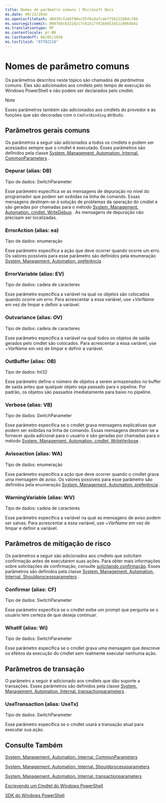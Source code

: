 ```yaml
---
title: Nomes de parâmetro comuns | Microsoft Docs
ms.date: 09/13/2016
ms.openlocfilehash: d0939cfa5bf90ec55f0c0afcdeff56223d9dc78d
ms.sourcegitcommit: 0907b8c6322d2c7c61b17f8168d53452c8964b41
ms.translationtype: MT
ms.contentlocale: pt-BR
ms.lasthandoff: 08/05/2020
ms.locfileid: "87782218"
---
```

# <a name="common-parameter-names"></a>Nomes de parâmetro comuns

Os parâmetros descritos neste tópico são chamados de *parâmetros comuns*. Eles são adicionados aos cmdlets pelo tempo de execução do Windows PowerShell e não podem ser declarados pelo cmdlet.

> [!NOTE]
> Esses parâmetros também são adicionados aos cmdlets do provedor e às funções que são decoradas com o `CmdletBinding` atributo.

## <a name="general-common-parameters"></a>Parâmetros gerais comuns

Os parâmetros a seguir são adicionados a todos os cmdlets e podem ser acessados sempre que o cmdlet é executado. Esses parâmetros são definidos pela classe [System. Management. Automation. Internal. CommonParameters](/dotnet/api/System.Management.Automation.Internal.CommonParameters) .

### <a name="debug-alias-db"></a>Depurar (alias: DB)

Tipo de dados: SwitchParameter

Esse parâmetro especifica se as mensagens de depuração no nível do programador que podem ser exibidas na linha de comando. Essas mensagens destinam-se à solução de problemas da operação do cmdlet e são geradas por chamadas para o método [System. Management. Automation. cmdlet. WriteDebug](/dotnet/api/System.Management.Automation.Cmdlet.WriteDebug) . As mensagens de depuração não precisam ser localizadas.

### <a name="erroraction-alias-ea"></a>ErrorAction (alias: ea)

Tipo de dados: enumeração

Esse parâmetro especifica a ação que deve ocorrer quando ocorre um erro. Os valores possíveis para esse parâmetro são definidos pela enumeração [System. Management. Automation. preferência](/dotnet/api/System.Management.Automation.ActionPreference) .

### <a name="errorvariable-alias-ev"></a>ErrorVariable (alias: EV)

Tipo de dados: cadeia de caracteres

Esse parâmetro especifica a variável na qual os objetos são colocados quando ocorre um erro. Para acrescentar a essa variável, use +*VarName* em vez de limpar e definir a variável.

### <a name="outvariable-alias-ov"></a>Outvariance (alias: OV)

Tipo de dados: cadeia de caracteres

Esse parâmetro especifica a variável na qual todos os objetos de saída gerados pelo cmdlet são colocados. Para acrescentar a essa variável, use +*VarName* em vez de limpar e definir a variável.

### <a name="outbuffer-alias-ob"></a>OutBuffer (alias: OB)

Tipo de dados: Int32

Esse parâmetro define o número de objetos a serem armazenados no buffer de saída antes que qualquer objeto seja passado para o pipeline. Por padrão, os objetos são passados imediatamente para baixo no pipeline.

### <a name="verbose-alias-vb"></a>Verbose (alias: VB)

Tipo de dados: SwitchParameter

Esse parâmetro especifica se o cmdlet grava mensagens explicativas que podem ser exibidas na linha de comando. Essas mensagens destinam-se a fornecer ajuda adicional para o usuário e são geradas por chamadas para o método [System. Management. Automation. cmdlet. WriteVerbose](/dotnet/api/System.Management.Automation.Cmdlet.WriteVerbose) .

### <a name="warningaction-alias-wa"></a>Avisoaction (alias: WA)

Tipo de dados: enumeração

Esse parâmetro especifica a ação que deve ocorrer quando o cmdlet grava uma mensagem de aviso. Os valores possíveis para esse parâmetro são definidos pela enumeração [System. Management. Automation. preferência](/dotnet/api/System.Management.Automation.ActionPreference) .

### <a name="warningvariable-alias-wv"></a>WarningVariable (alias: WV)

Tipo de dados: cadeia de caracteres

Esse parâmetro especifica a variável na qual as mensagens de aviso podem ser salvas. Para acrescentar a essa variável, use +*VarName* em vez de limpar e definir a variável.

## <a name="risk-mitigation-parameters"></a>Parâmetros de mitigação de risco

Os parâmetros a seguir são adicionados aos cmdlets que solicitam confirmação antes de executarem suas ações. Para obter mais informações sobre solicitações de confirmação, consulte [solicitando confirmação](./requesting-confirmation-from-cmdlets.md). Esses parâmetros são definidos pela classe [System. Management. Automation. Internal. Shouldprocessparameters](/dotnet/api/System.Management.Automation.Internal.ShouldProcessParameters) .

### <a name="confirm-alias-cf"></a>Confirmar (alias: CF)

Tipo de dados: SwitchParameter

Esse parâmetro especifica se o cmdlet exibe um prompt que pergunta se o usuário tem certeza de que deseja continuar.

### <a name="whatif-alias-wi"></a>WhatIf (alias: Wi)

Tipo de dados: SwitchParameter

Esse parâmetro especifica se o cmdlet grava uma mensagem que descreve os efeitos da execução do cmdlet sem realmente executar nenhuma ação.

## <a name="transaction-parameters"></a>Parâmetros de transação

O parâmetro a seguir é adicionado aos cmdlets que dão suporte a transações. Esses parâmetros são definidos pela classe [System. Management. Automation. Internal. transactionparameters](/dotnet/api/System.Management.Automation.Internal.TransactionParameters) .

### <a name="usetransaction-alias-usetx"></a>UseTransaction (alias: UseTx)

Tipo de dados: SwitchParameter

Esse parâmetro especifica se o cmdlet usará a transação atual para executar sua ação.

## <a name="see-also"></a>Consulte Também

[System. Management. Automation. Internal. CommonParameters](/dotnet/api/System.Management.Automation.Internal.CommonParameters)

[System. Management. Automation. Internal. Shouldprocessparameters](/dotnet/api/System.Management.Automation.Internal.ShouldProcessParameters)

[System. Management. Automation. Internal. transactionparameters](/dotnet/api/System.Management.Automation.Internal.TransactionParameters)

[Escrevendo um Cmdlet do Windows PowerShell](./writing-a-windows-powershell-cmdlet.md)

[SDK do Windows PowerShell](../windows-powershell-reference.md)
